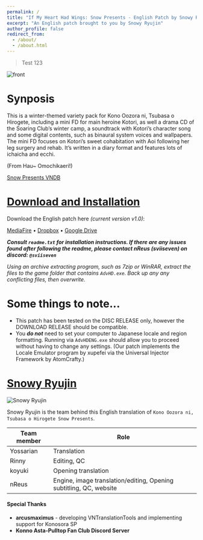 ```yaml
---
permalink: /
title: "If My Heart Had Wings: Snow Presents - English Patch by Snowy Ryujin"
excerpt: "An English patch brought to you by Snowy Ryujin"
author_profile: false
redirect_from: 
  - /about/
  - /about.html
---
```


> Test 123

![front](https://i.imgur.com/EVQQBZI.png)

Synposis
======
This is a winter-themed variety pack for Kono Oozora ni, Tsubasa o Hirogete, including a mini FD for main heroine Kotori, as well a drama CD of the Soaring Club’s winter camp, a soundtrack with Kotori’s character song and some digital contents, such as binaural system voices and wallpapers. The mini FD focuses on Kotori’s sweet cohabitation with Aoi following her leg surgery and rehab. It’s written in a diary format and features lots of ichaicha and ecchi.

(From Hau~ Omochikaeri!)

[Snow Presents VNDB](https://vndb.org/v14812)

[Download and Installation](#download-and-installation)
======

Download the English patch here *(current version v1.0)*:

[MediaFire](https://www.mediafire.com/file/yx6rr7z5x6mmdrk/KonosoraSP_ENG_v1.zip/file) • [Dropbox](https://www.dropbox.com/scl/fi/4kqw8s238a7fvwjbf2tkq/KonosoraSP_ENG_v1.zip?rlkey=r0w0zr6djzbiwchzqidp3ugkt&st=7ac3wz7v&dl=0) • [Google Drive](https://drive.google.com/file/d/1mgE8wiTiHrF9KhA5_tnVJgRU1oV4KD4y/view?usp=sharing)

***Consult `readme.txt` for installation instructions. If there are any issues found after following the readme, please contact nReus (sviiseven) on discord: `@sviiseven`***

*Using an archive extracting program, such as 7zip or WinRAR, extract the files to the game folder that contains `AdvHD.exe`. Back up any any conflicting files, then overwrite.*

Some things to note...
======
- This patch has been tested on the DISC RELEASE only, however the DOWNLOAD RELEASE should be compatible.
- You ***do not*** need to set your computer to Japanese locale and region formatting. Running via `AdvHDENG.exe` should allow you to proceed without having to change any settings. (Our patch implements the Locale Emulator program by xupefei via the Universal Injector Framework by AtomCrafty.)

[Snowy Ryujin](#snowy-ryujin)
======
![Snowy Ryujin](https://i.imgur.com/XP8jXB2.png)

Snowy Ryujin is the team behind this English translation of `Kono Oozora ni, Tsubasa o Hirogete Snow Presents`.

| Team member | Role |
| ----------- | ----------- |
| Yossarian | Translation |
| Rinny | Editing, QC | 
| koyuki | Opening translation |
| nReus | Engine, image translation/editing, Opening subtitling, QC, website | 

#### Special Thanks
- **arcusmaximus** - developing VNTranslationTools and implementing support for Konosora SP
- **Konno Asta-Pulltop Fan Club Discord Server**

